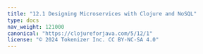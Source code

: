 ```yaml
---
title: "12.1 Designing Microservices with Clojure and NoSQL"
type: docs
nav_weight: 121000
canonical: "https://clojureforjava.com/5/12/1"
license: "© 2024 Tokenizer Inc. CC BY-NC-SA 4.0"
---
```

